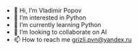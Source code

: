 - 👋 Hi, I’m Vladimir Popov
- 👀 I’m interested in Python
- 🌱 I’m currently learning Python
- 💞️ I’m looking to collaborate on AI
- 📫 How to reach me grizli.pvn@yandex.ru

<!---
VNPopov/VNPopov is a ✨ special ✨ repository because its `README.md` (this file) appears on your GitHub profile.
You can click the Preview link to take a look at your changes.
--->
